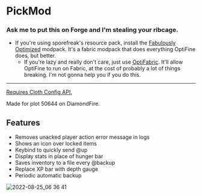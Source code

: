 # PickMod

### Ask me to put this on Forge and I'm stealing your ribcage.
- If you're using sporefreak's resource pack, install the [Fabulously Optimized](https://www.curseforge.com/minecraft/modpacks/fabulously-optimized) modpack. It's a fabric modpack that does everything OptiFine does, but better.
  - If you're lazy and really don't care, just use [OptiFabric](https://www.curseforge.com/minecraft/mc-mods/optifabric). It'll allow OptiFine to run on Fabric, at the cost of probably a lot of things breaking. I'm not gonna help you if you do this.
---

[Requires Cloth Config API.](https://www.curseforge.com/minecraft/mc-mods/cloth-config)
 
Made for plot 50644 on DiamondFire.

## Features

- Removes unacked player action error message in logs
- Shows an icon over locked items
- Keybind to quickly send @up
- Display stats in place of hunger bar
- Saves inventory to a file every @backup
- Replace XP bar with depth gauge
- Periodic automatic backup

![2022-08-25_06 36 41](https://user-images.githubusercontent.com/59123926/186654490-c245c8a8-dfd1-4ffe-bf2f-121521e98ece.png)
